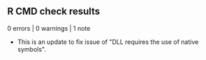 ## R CMD check results

0 errors | 0 warnings | 1 note

* This is an update to fix issue of "DLL requires the use of native symbols".
